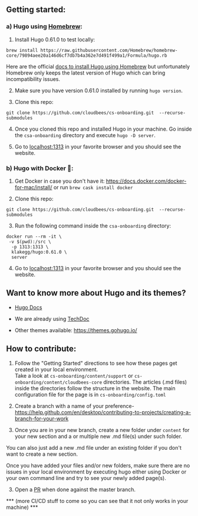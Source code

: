 ## Getting started:

### a) Hugo using [Homebrew](https://brew.sh/):

1. Install Hugo 0.61.0 to test locally:

```brew install https://raw.githubusercontent.com/Homebrew/homebrew-core/79894aee20a146d6cf7db7b4a362e7d491f499a1/Formula/hugo.rb```

Here are the official [docs to install Hugo using Homebrew](https://gohugo.io/getting-started/installing/#install-hugo-with-brew) but unfortunately Homebrew only keeps the latest version of Hugo which can bring incompatibility issues.


2. Make sure you have version 0.61.0 installed by running ```hugo version```.

3. Clone this repo:

```git clone https://github.com/cloudbees/cs-onboarding.git  --recurse-submodules```

4. Once you cloned this repo and installed Hugo in your machine. Go inside the ```csa-onboarding``` directory and execute ```hugo -D server```. 

5. Go to [localhost:1313](http://localhost:1313) in your favorite browser and you should see the website.


### b) Hugo with Docker 🐳:

1. Get Docker in case you don't have it: https://docs.docker.com/docker-for-mac/install/ or run ```brew cask install docker```

2. Clone this repo:

```git clone https://github.com/cloudbees/cs-onboarding.git  --recurse-submodules```


3. Run the following command inside the ```csa-onboarding``` directory:

``` 
docker run --rm -it \
 -v $(pwd):/src \
  -p 1313:1313 \
  klakegg/hugo:0.61.0 \
  server 
```

4. Go to [localhost:1313](http://localhost:1313) in your favorite browser and you should see the website.


## Want to know more about Hugo and its themes?

* [Hugo Docs](https://gohugo.io/documentation/)

* We are already using [TechDoc](https://themes.gohugo.io/hugo-theme-techdoc/)

* Other themes available:
https://themes.gohugo.io/

## How to contribute:

1. Follow the "Getting Started" directions to see how these pages get created in your local environment.  
Take a look at ```cs-onboarding/content/support``` or ```cs-onboarding/content/cloudbees-core``` directories. The articles (.md files) inside the directories follow the structure in the website. The main configuration file for the page is in ```cs-onboarding/config.toml ```

2. Create a branch with a name of your preference- https://help.github.com/en/desktop/contributing-to-projects/creating-a-branch-for-your-work

3. Once you are in your new branch, create a new folder under ``content`` for your new section and a or multiple new .md file(s) under such folder. 

You can also just add a new .md file under an existing folder if you don't want to create a new section. 

Once you have added your files and/or new folders, make sure there are no issues in your local environment by executing hugo either using Docker or your own command line and try to see your newly added page(s).

3. Open a [PR](https://help.github.com/en/desktop/contributing-to-projects/creating-a-pull-request) when done against the master branch.

*** (more CI/CD stuff to come so you can see that it not only works in your machine) ***







